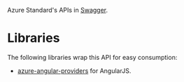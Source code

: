 Azure Standard's APIs in [Swagger][].

Libraries
=========

The following libraries wrap this API for easy consumption:

* [azure-angular-providers][] for AngularJS.

[Swagger]: http://swagger.io/
[azure-angular-providers]: https://github.com/azurestandard/azure-angular-providers
